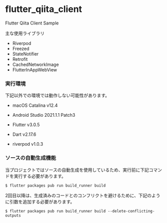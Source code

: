 # flutter_qiita_client

Flutter Qiita Client Sample

主な使用ライブラリ
- Riverpod
- Freezed
- StateNotifier
- Retrofit
- CachedNetworkImage
- FlutterInAppWebView

### 実行環境
下記以外での環境では動作しない可能性があります。

- macOS Catalina v12.4
- Android Studio 2021.1.1 Patch3
- Flutter v3.0.5
- Dart v2.17.6

- riverpod v1.0.3

### ソースの自動生成機能
当プロジェクトではソースの自動生成を使用しているため、実行前に下記コマンドを実行する必要があります。

```shell script
$ flutter packages pub run build_runner build
```

2回目以降は、生成済みのコードとのコンフリクトを避けるために、下記のように引数を追加する必要があります。

```shell script
$ flutter packages pub run build_runner build --delete-conflicting-outputs
```

